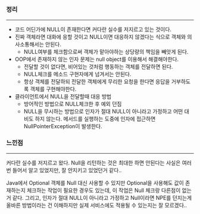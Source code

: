 # 

### 정리

---

- 코드 어딘가에 NULL이 존재한다면 커다란 실수를 저지르고 있는 것이다.
- 진짜 객체라면 대화에 응할 것이고 NULL이면 대응하지 않겠다는 식으로 객체와 의사소통해서는 안된다.
    - NULL여부를 체크함으로써 객체가 맡아야하는 상당량의 책임을 빼앗게 된다.
- OOP에서 존재하지 않는 인자 문제는 null object를 이용해서 해결해야한다.
    - 전달할 것이 없다면, 비어있는 것처럼 행동하는 객체를 전달하면 된다.
    - NULL체크를 메소드 구현자에게 넘겨서는 안된다.
    - 항상 객체를 전달하되 전달한 객체에게 무리한 요청을 한다면 응답을 거부하도록 객체를 구현해야한다.
- 클라이언트에서 NULL을 전달할때 대응 방법
    - 방어적인 방법으로 NULL체크한 후 예외 던짐
    - NULL을 무시하는 방법으로 인자가 절대 NULL이 아니라고 가정하고 어떤 대비도 하지 않는다. 메서드를 실행하는 도중에 인자에 접근하면 NullPointerException이 발생한다.
    

### 느낀점

---

커다란 실수를 저지르고 왔다. Null을 리턴하는 것은 최대한 하면 안된다는 사실은 여러번 들어서 알고 있었지만, 잘 안지키고 있었던거 같다..

Java에서 Optional 객체를 Null 대신 사용할 수 있지만 Optional을 사용해도 값이 존재하는지 체크하는 작업이 필요한 경우도 있는데, 이 작업은 Null 체크랑 다른점이 없는거 같다. 그리고, 인자가 절대 NULL이 아니라고 가정하고 Null이라면 NPE를 던지는게 올바른 방법이라는 건 이해하지만 실제 서비스에도 적용될 수 있는지는 잘 모르겠다..
